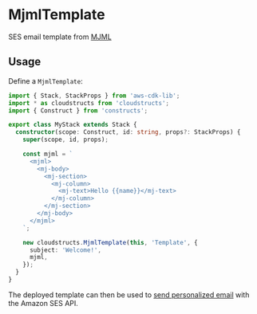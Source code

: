 # MjmlTemplate

SES email template from [MJML](https://mjml.io/)

## Usage

Define a `MjmlTemplate`:

```ts
import { Stack, StackProps } from 'aws-cdk-lib';
import * as cloudstructs from 'cloudstructs';
import { Construct } from 'constructs';

export class MyStack extends Stack {
  constructor(scope: Construct, id: string, props?: StackProps) {
    super(scope, id, props);

    const mjml = `
      <mjml>
        <mj-body>
          <mj-section>
            <mj-column>
              <mj-text>Hello {{name}}</mj-text>
            </mj-column>
          </mj-section>
        </mj-body>
      </mjml>
    `;

    new cloudstructs.MjmlTemplate(this, 'Template', {
      subject: 'Welcome!',
      mjml,
    });
  }
}
```

The deployed template can then be used to [send personalized email](https://docs.aws.amazon.com/ses/latest/dg/send-personalized-email-api.html) with the Amazon SES API.